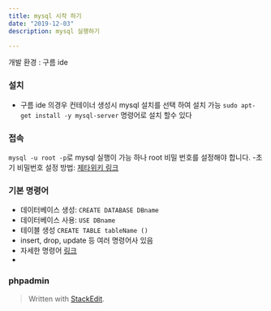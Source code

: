 ```yaml
---
title: mysql 시작 하기 
date: "2019-12-03"
description: mysql 실행하기

---
```

개발 환경 : 구름 ide 
### 설치
 - 구름 ide 의경우 컨테이너 생성시 mysql 설치를 선택 하여 설치 가능 
 `sudo apt-get install -y mysql-server` 명령어로 설치 할수 있다 
### 접속 
`mysql -u root -p`로 mysql 실행이 가능 하나 root 비밀 번호를 설정해야 합니다.
  -초기 비밀번호 설정 방법: [제타위키 링크 ]([https://zetawiki.com/wiki/MySQL_root_%ED%8C%A8%EC%8A%A4%EC%9B%8C%EB%93%9C_%EB%B6%84%EC%8B%A4](https://zetawiki.com/wiki/MySQL_root_%ED%8C%A8%EC%8A%A4%EC%9B%8C%EB%93%9C_%EB%B6%84%EC%8B%A4))
### 기본 명령어 
 - 데이터베이스  생성: `CREATE DATABASE DBname`
 - 데이터베이스 사용: `USE DBname`
 - 테이블 생성 `CREATE TABLE tableName ()`
 -  insert, drop, update 등 여러 명령어사 있음 
 -  자세한 명령어 [링크 ](https://www.w3schools.com/sql/default.asp)
 -
### phpadmin 




> Written with [StackEdit](https://stackedit.io/).
<!--stackedit_data:
eyJoaXN0b3J5IjpbMTA1MTY5NDc0LC0xNzU2MTA2MzA3XX0=
-->